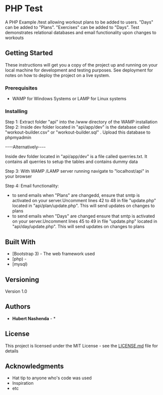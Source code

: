 # PHP Test

A PHP Example /test allowing workout plans to be added to users. "Days" can be added to "Plans". "Exercises" can be added to "Days". Test demonstrates relational databases and email functionality upon changes to workouts

## Getting Started

These instructions will get you a copy of the project up and running on your local machine for development and testing purposes. See deployment for notes on how to deploy the project on a live system.

### Prerequisites

- WAMP for Windows Systems or LAMP for Linux systems

### Installing

Step 1: Extract folder "api" into the /www directory of the WAMP installation
Step 2: Inside dev folder located in "api/app/dev" is the database called "workout-builder.csv" or "workout-builder.sql" . Upload this database to phpmyadmin

----Alternatively----

Inside dev folder located in "api/app/dev" is a file called querries.txt. It contains all querries to setup the tables and contains dummy data

Step 3: With WAMP /LAMP server running navigate to "localhost/api" in your browser

Step 4: Email functionality: 
 - to send emails when "Plans" are changedd, ensure that smtp is activated on your server.Uncomment lines 42 to 48 in file "update.php" located in "api/plan/update.php". This will send updates on changes to plans
 - to send emails when "Days" are changed ensure that smtp is activated on your server.Uncomment lines 45 to 49 in file "update.php" located in "api/day/update.php". This will send updates on changes to plans

## Built With

* [Bootstrap 3) - The web framework used
* [php) -
* [mysql)

## Versioning

Version 1.0

## Authors

* **Hubert Nashenda** - *

## License

This project is licensed under the MIT License - see the [LICENSE.md](LICENSE.md) file for details

## Acknowledgments

* Hat tip to anyone who's code was used
* Inspiration
* etc

